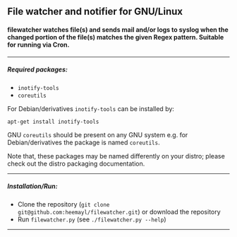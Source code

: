 ## File watcher and notifier for GNU/Linux

#### filewatcher watches file(s) and sends mail and/or logs to syslog when the changed portion of the file(s) matches the given Regex pattern. Suitable for running via Cron.

---

##### Required packages:

- `inotify-tools`  
- `coreutils`

For Debian/derivatives `inotify-tools` can be installed by:

    apt-get install inotify-tools

GNU `coreutils` should be present on any GNU system e.g. for Debian/derivatives
the package is named `coreutils`.

Note that, these packages may be named differently on your distro; please check
out the distro packaging documentation.

---

##### Installation/Run:

- Clone the repository (`git clone git@github.com:heemayl/filewatcher.git`) or download the repository
- Run `filewatcher.py` (see `./filewatcher.py --help`)

---

